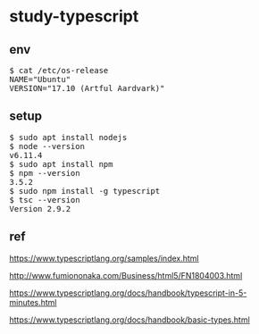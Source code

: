 # study-typescript

## env
<pre>
$ cat /etc/os-release 
NAME="Ubuntu"
VERSION="17.10 (Artful Aardvark)"
</pre>

## setup
<pre>
$ sudo apt install nodejs
$ node --version
v6.11.4
$ sudo apt install npm
$ npm --version
3.5.2
$ sudo npm install -g typescript
$ tsc --version
Version 2.9.2
</pre>

## ref

https://www.typescriptlang.org/samples/index.html

http://www.fumiononaka.com/Business/html5/FN1804003.html

https://www.typescriptlang.org/docs/handbook/typescript-in-5-minutes.html

https://www.typescriptlang.org/docs/handbook/basic-types.html
